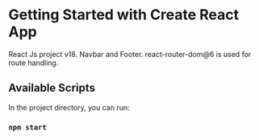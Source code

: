 # Getting Started with Create React App

React Js project v18. Navbar and Footer. react-router-dom@6 is used for route handling.

## Available Scripts

In the project directory, you can run:

### `npm start`


